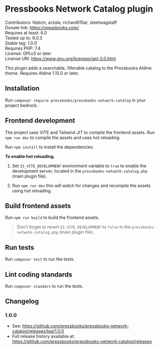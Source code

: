 # Pressbooks Network Catalog plugin

Contributors: fdalcin, arzola, richard015ar, steelwagstaff \
Donate link: https://pressbooks.com/ \
Requires at least: 6.0 \
Tested up to: 6.0.3 \
Stable tag: 1.0.0 \
Requires PHP: 7.4 \
License: GPLv3 or later \
License URI: https://www.gnu.org/licenses/gpl-3.0.html

This plugin adds a searchable, filterable catalog to the Pressbooks Aldine theme. Requires Aldine 1.15.0 or later.

## Installation

Run `composer require pressbooks/pressbooks-network-catalog` in your project bedrock.

## Frontend development

The project uses VITE and Tailwind JIT to compile the frontend assets. Run `npm run dev` to compile the assets and uses hot reloading.

Run `npm install` to install the dependencies.

**To enable hot reloading.**

1. Set `IS_VITE_DEVELOPMENT` environment variable to `true` to enable the development server, located in the `pressbooks-netwotk-catalog.php` (main plugin file).

2. Run `npm run dev` this will watch for changes and recompile the assets using hot reloading.

## Build frontend assets

Run `npm run build` to build the frontend assets.

> Don't forget to revert `IS_VITE_DEVELOPMENT` to `false` in the `pressbooks-netwotk-catalog.php` (main plugin file).

## Run tests
Run `composer test` to run the tests.

## Lint coding standards
Run `composer standars` to run the tests.

## Changelog

### 1.0.0

* See: https://github.com/pressbooks/pressbooks-network-catalog/releases/tag/1.0.0
* Full release history available at: https://github.com/pressbooks/pressbooks-network-catalog/releases
